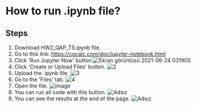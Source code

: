 # How to run .ipynb file?
## Steps
1. Download HW2_QAP_TS.ipynb file.
2. Go to this link: https://cocalc.com/doc/jupyter-notebook.html
3. Click 'Run Jupyter Now' button.![Ekran görüntüsü 2021-06-24 031905](https://user-images.githubusercontent.com/55746620/123184075-97fea700-d49b-11eb-8939-011b84d28828.png)
4. Click 'Create or Upload Files' button. ![2](https://user-images.githubusercontent.com/55746620/123184259-fdeb2e80-d49b-11eb-9816-71bb3240f882.png)
5. Upload the .ipynb file. ![3](https://user-images.githubusercontent.com/55746620/123184500-7e119400-d49c-11eb-919b-7ce37a229bc9.png)
6. Go to the 'Files' tab. ![4](https://user-images.githubusercontent.com/55746620/123184770-06903480-d49d-11eb-8e44-c817cb82132b.png)
7. Open the file. ![image](https://user-images.githubusercontent.com/55746620/125197674-5d508900-e267-11eb-9bc0-a9e381a1974e.png)
8. You can run all code with this button. ![Adsız](https://user-images.githubusercontent.com/55746620/125197830-e5cf2980-e267-11eb-8aea-2f32eed4f86b.png)
9. You can see the results at the end of the page. ![Adsız](https://user-images.githubusercontent.com/55746620/125197876-229b2080-e268-11eb-935b-684dcaccdeb0.png)




